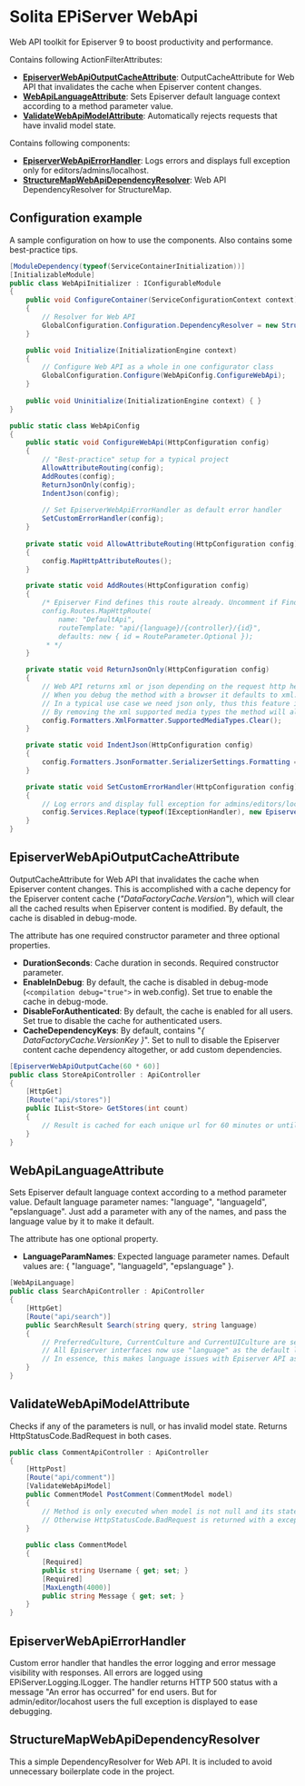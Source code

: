 ﻿# Solita EPiServer WebApi 
Web API toolkit for Episerver 9 to boost productivity and performance.

Contains following ActionFilterAttributes:
* **[EpiserverWebApiOutputCacheAttribute](https://github.com/solita/episerver-webapi/blob/master/Solita.Episerver.WebApi/Attributes/EpiserverWebApiOutputCacheAttribute.cs)**: OutputCacheAttribute for Web API that invalidates the cache when Episerver content changes.
* **[WebApiLanguageAttribute](https://github.com/solita/episerver-webapi/blob/master/Solita.Episerver.WebApi/Attributes/WebApiLanguageAttribute.cs)**: Sets Episerver default language context according to a method parameter value.
* **[ValidateWebApiModelAttribute](https://github.com/solita/episerver-webapi/blob/master/Solita.Episerver.WebApi/Attributes/ValidateWebApiModelAttribute.cs)**: Automatically rejects requests that have invalid model state.

Contains following components:
* **[EpiserverWebApiErrorHandler](https://github.com/solita/episerver-webapi/blob/master/Solita.Episerver.WebApi/EpiserverWebApiErrorHandler.cs)**: Logs errors and displays full exception only for editors/admins/localhost.
* **[StructureMapWebApiDependencyResolver](https://github.com/solita/episerver-webapi/blob/master/Solita.Episerver.WebApi/StructureMapWebApiDependencyResolver.cs)**: Web API DependencyResolver for StructureMap.

## Configuration example
A sample configuration on how to use the components. Also contains some best-practice tips.

```csharp
[ModuleDependency(typeof(ServiceContainerInitialization))]
[InitializableModule]
public class WebApiInitializer : IConfigurableModule
{
    public void ConfigureContainer(ServiceConfigurationContext context)
    {
        // Resolver for Web API
        GlobalConfiguration.Configuration.DependencyResolver = new StructureMapWebApiDependencyResolver(context.Container);
    }

    public void Initialize(InitializationEngine context)
    {
        // Configure Web API as a whole in one configurator class
        GlobalConfiguration.Configure(WebApiConfig.ConfigureWebApi);
    }
    
    public void Uninitialize(InitializationEngine context) { }
}
```

```csharp
public static class WebApiConfig
{
    public static void ConfigureWebApi(HttpConfiguration config)
    {
        // "Best-practice" setup for a typical project 
        AllowAttributeRouting(config);
        AddRoutes(config);
        ReturnJsonOnly(config);
        IndentJson(config);
        
        // Set EpiserverWebApiErrorHandler as default error handler
        SetCustomErrorHandler(config);
    }
    
    private static void AllowAttributeRouting(HttpConfiguration config)
    {
        config.MapHttpAttributeRoutes();
    }

    private static void AddRoutes(HttpConfiguration config)
    {
        /* Episerver Find defines this route already. Uncomment if Find is not used.
        config.Routes.MapHttpRoute(
            name: "DefaultApi",
            routeTemplate: "api/{language}/{controller}/{id}",
            defaults: new { id = RouteParameter.Optional });
         * */
    }

    private static void ReturnJsonOnly(HttpConfiguration config)
    {
        // Web API returns xml or json depending on the request http headers (accept).
        // When you debug the method with a browser it defaults to xml.
        // In a typical use case we need json only, thus this feature is counterproductive. 
        // By removing the xml supported media types the method will always default to json.
        config.Formatters.XmlFormatter.SupportedMediaTypes.Clear();
    }

    private static void IndentJson(HttpConfiguration config)
    {
        config.Formatters.JsonFormatter.SerializerSettings.Formatting = Formatting.Indented;
    }

    private static void SetCustomErrorHandler(HttpConfiguration config)
    {
        // Log errors and display full exception for admins/editors/localhost
        config.Services.Replace(typeof(IExceptionHandler), new EpiserverWebApiErrorHandler());
    }
}  
```

## EpiserverWebApiOutputCacheAttribute
OutputCacheAttribute for Web API that invalidates the cache when Episerver content changes.
This is accomplished with a cache depency for the Episerver content cache (_"DataFactoryCache.Version"_), which will clear all the cached results when Episerver content is modified. By default, the cache is disabled in debug-mode.

The attribute has one required constructor parameter and three optional properties.
* **DurationSeconds**: Cache duration in seconds. Required constructor parameter.
* **EnableInDebug**: By default, the cache is disabled in debug-mode (`<compilation debug="true">` in web.config). Set true to enable the cache in debug-mode.
* **DisableForAuthenticated**: By default, the cache is enabled for all users. Set true to disable the cache for authenticated users.
* **CacheDependencyKeys**: By default, contains "_{ DataFactoryCache.VersionKey }_". Set to null to disable the Episerver content cache dependency altogether, or add custom dependencies.

```csharp
[EpiserverWebApiOutputCache(60 * 60)]
public class StoreApiController : ApiController
{
    [HttpGet]
    [Route("api/stores")]
    public IList<Store> GetStores(int count)
    {
        // Result is cached for each unique url for 60 minutes or until Episerver content is modified.
    }        
}
```

## WebApiLanguageAttribute
Sets Episerver default language context according to a method parameter value.
Default language parameter names: "language", "languageId", "epslanguage".
Just add a parameter with any of the names, and pass the language value by it to make it default.

The attribute has one optional property.
* **LanguageParamNames**: Expected language parameter names. Default values are: { "language", "languageId", "epslanguage" }.

```csharp
[WebApiLanguage]
public class SearchApiController : ApiController
{
    [HttpGet]
    [Route("api/search")]
    public SearchResult Search(string query, string language)
    {
        // PreferredCulture, CurrentCulture and CurrentUICulture are set to language's culture.
        // All Episerver interfaces now use "language" as the default language.
        // In essence, this makes language issues with Episerver API as easy as with PageControllers.
    }        
}
```

## ValidateWebApiModelAttribute
Checks if any of the parameters is null, or has invalid model state. Returns HttpStatusCode.BadRequest in both cases.

```csharp
public class CommentApiController : ApiController
{
    [HttpPost]
    [Route("api/comment")]
    [ValidateWebApiModel]
    public CommentModel PostComment(CommentModel model)
    {
        // Method is only executed when model is not null and its state is valid.
        // Otherwise HttpStatusCode.BadRequest is returned with a exception about the errors.
    }
    
    public class CommentModel
    {
        [Required]
        public string Username { get; set; }
        [Required]
        [MaxLength(4000)]
        public string Message { get; set; }
    }
}
```

## EpiserverWebApiErrorHandler
Custom error handler that handles the error logging and error message visibility with responses. 
All errors are logged using EPiServer.Logging.ILogger. The handler returns HTTP 500 status with a message "An error has occurred" for end users. But for admin/editor/locahost users the full exception is displayed to ease debugging.

## StructureMapWebApiDependencyResolver
This a simple DependencyResolver for Web API. It is included to avoid unnecessary boilerplate code in the project.